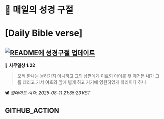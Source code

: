 # 🙏 매일의 성경 구절
# [Daily Bible verse]
## [![README에 성경구절 업데이트](https://github.com/DONGSUKA/first_test/actions/workflows/update-readme-bible.yml/badge.svg)](https://github.com/DONGSUKA/first_test/actions/workflows/update-readme-bible.yml)
<!-- START_BIBLE_VERSE -->
📖 **사무엘상 1:22**
> 오직 한나는 올라가지 아니하고 그의 남편에게 이르되 아이를 젖 떼거든 내가 그를 데리고 가서 여호와 앞에 뵙게 하고 거기에 영원히있게 하리이다 하니

🕊️ _업데이트 시각: 2025-08-11 21:35:23 KST_
  <!-- END_BIBLE_VERSE -->
## GITHUB_ACTION
